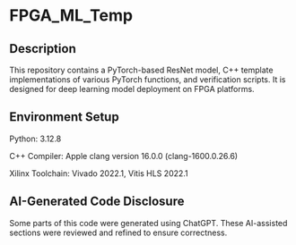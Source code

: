 # FPGA_ML_Temp

## Description
This repository contains a PyTorch-based ResNet model, C++ template implementations of various PyTorch functions, and verification scripts. 
It is designed for deep learning model deployment on FPGA platforms.

## Environment Setup

Python: 3.12.8

C++ Compiler: Apple clang version 16.0.0 (clang-1600.0.26.6)

Xilinx Toolchain: Vivado 2022.1, Vitis HLS 2022.1

## AI-Generated Code Disclosure

Some parts of this code were generated using ChatGPT. These AI-assisted sections were reviewed and refined to ensure correctness.

